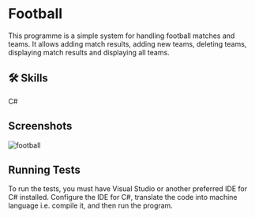 
# Football

This programme is a simple system for handling football matches and teams. It allows adding match results, adding new teams, deleting teams, displaying match results and displaying all teams.

## 🛠 Skills
C#


## Screenshots

![football](https://github.com/maciekstrach01/Library_Management/assets/146733279/0242ce60-af9e-4c13-ad81-c18d7b0fb80d)



## Running Tests

To run the tests, you must have Visual Studio or another preferred IDE for C# installed. Configure the IDE for C#, translate the code into machine language i.e. compile it, and then run the program.

```

